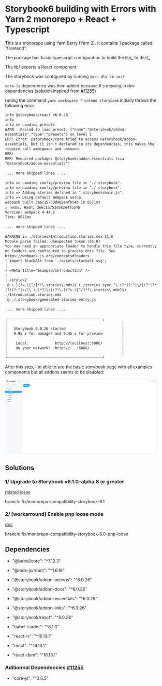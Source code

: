 # Storybook6 building with Errors with Yarn 2 monorepo + React + Typescript

This is a monorepo using Yarn Berry (Yarn 2).
It contains 1 package called "frontend".

The package has basic typescript configuration to build the lib/_ to dist/_

The lib/ exports a React component

The storybook was configured by running `yarn dlx sb init`

`core-js` dependency was then added because it's missing in dev dependencies (solution inspired from [#11255](https://github.com/storybookjs/storybook/issues/11255))

runing the command `yarn workspace frontend storybook` initially throws the following error:

```
info @storybook/react v6.0.26
info
info => Loading presets
WARN   Failed to load preset: {"name":"@storybook/addon-essentials","type":"presets"} on level 1
ERR! Error: @storybook/core tried to access @storybook/addon-essentials, but it isn't declared in its dependencies; this makes the require call ambiguous and unsound.
ERR!
ERR! Required package: @storybook/addon-essentials (via "@storybook/addon-essentials")

.... more skipped lines ....

info => Loading config/preview file in "./.storybook".
info => Loading config/preview file in "./.storybook".
info => Adding stories defined in ".storybook/main.js".
info => Using default Webpack setup.
webpack built 3e6c15753da82e4fb54b in 8571ms
⚠ ｢wdm｣: Hash: 3e6c15753da82e4fb54b
Version: webpack 4.44.2
Time: 8571ms

.... more skipped lines ....

WARNING in ./stories/Introduction.stories.mdx 11:0
Module parse failed: Unexpected token (11:0)
You may need an appropriate loader to handle this file type, currently no loaders are configured to process this file. See https://webpack.js.org/concepts#loaders
| import StackAlt from './assets/stackalt.svg';
|
> <Meta title="Example/Introduction" />
|
| <style>{`
 @ \.)(?=.)[^/]*?\.stories\.mdx)$ (./stories sync ^\.(?:(?:^|\/|(?:(?:(?!(?:^|\/)\.).)*?)\/)(?!\.)(?=.)[^/]*?\.stories\.mdx)$) ./Introduction.stories.mdx
 @ ./.storybook/generated-stories-entry.js

.... more skipped lines ....

╭────────────────────────────────────────────╮
│                                                     │
│   Storybook 6.0.26 started                          │
│   9.95 s for manager and 9.45 s for preview         │
│                                                     │
│    Local:            http://localhost:6006/         │
│    On your network:  http://...:6006/               │
│                                                     │
╰────────────────────────────────────────────╯
```

After this step, I'm able to see the basic storybook page with all examples components but all addons seems to be disabled:

![Screenshot storybook without addons](doc/assets/Storybook.png)

## Solutions

### 1/ Upgrade to Storybook v6.1.0-alpha.8 or greater

[related issue](https://github.com/storybookjs/storybook/issues/12805#issuecomment-711153013)

branch: fix/monorepo-compatibility-storybook-6.1

### 2/ [workarround] Enable pnp loose mode

[doc](https://yarnpkg.com/features/pnp#pnp-loose-mode)

branch: fix/monorepo-compatibility-storybook-6.0-pnp-loose

## Dependencies

- "@babel/core": "^7.12.3"
- "@mdx-js/react": "^1.6.18"
- "@storybook/addon-actions": "^6.0.26"
- "@storybook/addon-docs": "^6.0.26"
- "@storybook/addon-essentials": "^6.0.26"
- "@storybook/addon-links": "^6.0.26"
- "@storybook/react": "^6.0.26"

- "babel-loader": "^8.1.0"
- "react-is": "^16.13.1"

- "react": "^16.13.1"
- "react-dom": "^16.13.1"

### Aditionnal Dependencies [#11255](https://github.com/storybookjs/storybook/issues/11255)

- "core-js": "^3.6.5"
